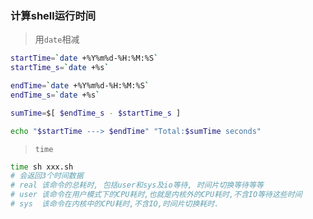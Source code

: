 ### 计算shell运行时间

> 用`date`相减

```bash
startTime=`date +%Y%m%d-%H:%M:%S`
startTime_s=`date +%s`

endTime=`date +%Y%m%d-%H:%M:%S`
endTime_s=`date +%s`

sumTime=$[ $endTime_s - $startTime_s ]

echo "$startTime ---> $endTime" "Total:$sumTime seconds"
```

> `time`

```bash
time sh xxx.sh
# 会返回3个时间数据
# real 该命令的总耗时, 包括user和sys及io等待, 时间片切换等待等等
# user 该命令在用户模式下的CPU耗时,也就是内核外的CPU耗时,不含IO等待这些时间
# sys  该命令在内核中的CPU耗时,不含IO,时间片切换耗时.
```

